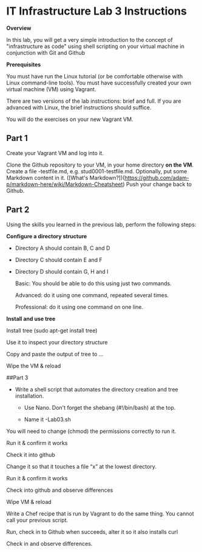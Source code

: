 # IT Infrastructure Lab 3 Instructions #
**Overview** 

In this lab, you will get a very simple introduction to the concept of "infrastructure as code" using shell scripting on your virtual machine in conjunction with Git and Github

**Prerequisites**

You must have run the Linux tutorial (or be comfortable otherwise with Linux command-line tools). 
You must have successfully created your own virtual machine (VM) using Vagrant. 

There are two versions of the lab instructions: brief and full. If you are advanced with Linux, the brief instructions should suffice. 

You will do the exercises on your new Vagrant VM. 

## Part 1 ##
Create your Vagrant VM and log into it. 

Clone the Github repository to your VM, in your home directory **on the VM**.
Create a file <your email>-testfile.md, e.g. stud0001-testfile.md. 
Optionally, put some Markdown content in it. ([What's Markdown?])(https://github.com/adam-p/markdown-here/wiki/Markdown-Cheatsheet)
Push your change back to Github. 

## Part 2

Using the skills you learned in the previous lab,  perform the following steps:

**Configure a directory structure**
   
* Directory A should contain B, C and D

* Directory C should contain E and F

* Directory D should contain G, H and I


    Basic: You should be able to do this using just two commands.

    Advanced: do it using one command, repeated several times.  

    Professional: do it using one command on one line. 

**Install and use tree**

Install tree (sudo apt-get install tree)

Use it to inspect your directory structure

Copy and paste the output of tree to ... 

Wipe the VM & reload

##Part 3

* Write a shell script that automates the directory creation and tree installation. 

  * Use Nano. Don't forget the shebang (#!/bin/bash) at the top. 

   * Name it <your email>-Lab03.sh

You will need to change (chmod) the permissions correctly to run it. 

Run it & confirm it works

Check it into github

Change it so that it touches a file “x” at the lowest directory. 

Run it & confirm it works

Check into github and observe differences

Wipe VM  & reload

Write a Chef recipe that is run by Vagrant to do the same thing. You cannot call your previous script.

Run, check in to Github when succeeds, alter it so it also installs curl

Check in and observe differences.

